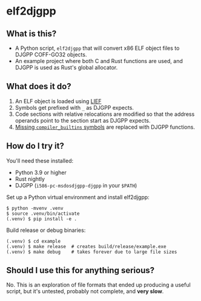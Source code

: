 # elf2djgpp

## What is this?

- A Python script, `elf2djgpp` that will convert x86 ELF object files to DJGPP COFF-GO32 objects.
- An example project where both C and Rust functions are used, and DJGPP is used as Rust's global
  allocator.

## What does it do?

1. An ELF object is loaded using [LIEF](https://github.com/lief-project/LIEF)
2. Symbols get prefixed with `_` as DJGPP expects.
3. Code sections with relative relocations are modified so that the address operands point to
   the section start as DJGPP expects.
4. [Missing `compiler_builtins` symbols](https://github.com/rust-lang/wg-cargo-std-aware/issues/53)
   are replaced with DJGPP functions.

## How do I try it?

You'll need these installed:

- Python 3.9 or higher
- Rust nightly
- DJGPP (`i586-pc-msdosdjgpp-djgpp` in your `$PATH`)

Set up a Python virtual environment and install elf2djgpp:

    $ python -mvenv .venv
    $ source .venv/bin/activate
    (.venv) $ pip install -e .

Build release or debug binaries:

    (.venv) $ cd example
    (.venv) $ make release  # creates build/release/example.exe
    (.venv) $ make debug    # takes forever due to large file sizes

## Should I use this for anything serious?

No. This is an exploration of file formats that ended up producing a useful script, but it's
untested, probably not complete, and **very slow**.

